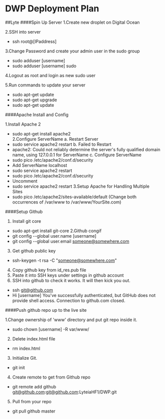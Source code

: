 DWP Deployment Plan
===
##Lyte
####Spin Up Server
1.Create new droplet on Digital Ocean

2.SSH into server
  * ssh root@[IPaddress]

3.Change Password and create your admin user in the sudo group
  * sudo adduser [username]
  * sudo adduser [username] sudo

4.Logout as root and login as new sudo user

5.Run commands to update your server
  * sudo apt-get update
  * sudo apt-get upgrade
  * sudo apt-get update

  ####Apache Install and Config
 
1.Install Apache 2
  * sudo apt-get install apache2    
2.Configure ServerName
 a. Restart Server
 * sudo service apache2 restart
 b. Failed to Restart
 * apache2: Could not reliably determine the server's fully qualified domain name, using 127.0.0.1 for ServerName
 c. Configure ServerName
 * sudo pico /etc/apache2/conf.d/security
 * Add ServerName localhost
 * sudo service apache2 restart
 * sudo pico /etc/apache2/conf.d/security
 * Uncomment <Directory />
 * sudo service apache2 restart
3.Setup Apache for Handling Multiple Sites
 * sudo pico /etc/apache2/sites-available/default
 (Change both occurrences of /var/www to /var/www/YourSite.com)

####Setup Github

1. Install git core
  * sudo apt-get install git-core
2.Github congif
  * git config --global user.name [username]
  * git config --global user.email someone@somewhere.com
3. Get github public key
  * ssh-keygen -t rsa -C "someone@somewhere.com"
4. Copy github key from id_res.pub file
5. Paste it into SSH keys under settings in github account
6. SSH into github to check it works. It will then kick you out.
  * ssh git@github.com
  * Hi [username] You've successfully authenticated, but GitHub does not provide shell access. Connection to github.com closed.

####Push github repo up to the live site

1.Change ownership of 'www' directory and put git repo inside it.
  * sudo chown [username] -R var/www/
2. Delete index.html file
  * rm index.html
3. Initialize Git.
  * git init
4. Create remote to get from Github repo
  * git remote add github git@github.com:git@github.com:LyteiaHF1/DWP.git
5. Pull from your repo
  * git pull github master
